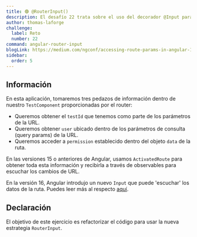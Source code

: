 ```yaml
---
title: 🟢 @RouterInput()
description: El desafío 22 trata sobre el uso del decorador @Input para utilizar parámetros del router.
author: thomas-laforge
challenge:
  label: Reto
  number: 22
command: angular-router-input
blogLink: https://medium.com/ngconf/accessing-route-params-in-angular-1f8e12770617
sidebar:
  order: 5
---
```


## Información

En esta aplicación, tomaremos tres pedazos de información dentro de nuestro `TestComponent` proporcionadas por el router:

- Queremos obtener el `testId` que tenemos como parte de los parámetros de la URL.
- Queremos obtener `user` ubicado dentro de los parámetros de consulta (query params) de la URL.
- Queremos acceder a `permission` establecido dentro del objeto `data` de la ruta.

En las versiones 15 o anteriores de Angular, usamos `ActivatedRoute` para obtener toda esta información y recibirla a través de observables para escuchar los cambios de URL.

En la versión 16, Angular introdujo un nuevo `Input` que puede 'escuchar' los datos de la ruta. Puedes leer más al respecto [aquí](https://medium.com/ngconf/accessing-route-params-in-angular-1f8e12770617).

## Declaración

El objetivo de este ejercicio es refactorizar el código para usar la nueva estrategia `RouterInput`.
